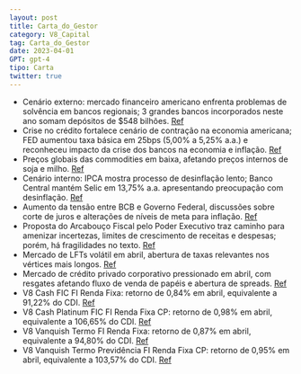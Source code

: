```yaml
---
layout: post
title: Carta_do_Gestor
category: V8_Capital
tag: Carta_do_Gestor
date: 2023-04-01
GPT: gpt-4
tipo: Carta
twitter: true
---
```


- Cenário externo: mercado financeiro americano enfrenta problemas de solvência em bancos regionais; 3 grandes bancos incorporados neste ano somam depósitos de $548 bilhões.
<a href="#" onclick="search_on_pdf('maiores riscos ao sistema financeiro americano. Apenas nesse ano, 3 grandes bancos americanos foram')">Ref</a>
- Crise no crédito fortalece cenário de contração na economia americana; FED aumentou taxa básica em 25bps (5,00% a 5,25% a.a.) e reconheceu impacto da crise dos bancos na economia e inflação.
<a href="#" onclick="search_on_pdf('A crise no crédito fortalece o cenário de contração na atividade econômica americana nos próximos 3 ')">Ref</a>
- Preços globais das commodities em baixa, afetando preços internos de soja e milho.
<a href="#" onclick="search_on_pdf('milho estão abaixo da relação histórica com as cotações internacionais. A retração dos preços das co')">Ref</a>
- Cenário interno: IPCA mostra processo de desinflação lento; Banco Central mantém Selic em 13,75% a.a. apresentando preocupação com desinflação.
<a href="#" onclick="search_on_pdf('Cenário InternoNo IPCA, observamos que o processo de desinflaçãovem ocorrendo lentamente. Até o mê')">Ref</a>
- Aumento da tensão entre BCB e Governo Federal, discussões sobre corte de juros e alterações de níveis de meta para inflação.
<a href="#" onclick="search_on_pdf('OBancoCentralcontinuaasofrerataquesdoPresidente Lula e sua equipe, questionando o nível atua')">Ref</a>
- Proposta do Arcabouço Fiscal pelo Poder Executivo traz caminho para amenizar incertezas, limites de crescimento de receitas e despesas; porém, há fragilidades no texto.
<a href="#" onclick="search_on_pdf('proposta do Arcabouço Fiscal pelo Poder Executivo. Onde, em resumo, buscou traçar um caminho paraam')">Ref</a>
- Mercado de LFTs volátil em abril, abertura de taxas relevantes nos vértices mais longos.
<a href="#" onclick="search_on_pdf('Inflação – Acumulada em Janelas de 12 MesesO mercado de LFTs foi bastante volátil ao longo do mês d')">Ref</a>
- Mercado de crédito privado corporativo pressionado em abril, com resgates afetando fluxo de venda de papéis e abertura de spreads.
<a href="#" onclick="search_on_pdf('carta, o mercado está mostrando uma certa acomodação nos spreads, mas o fluxo de resgate dos fundos ')">Ref</a>
- V8 Cash FIC FI Renda Fixa: retorno de 0,84% em abril, equivalente a 91,22% do CDI.
<a href="#" onclick="search_on_pdf('% do CDI-V8 Cash Platinum FIC FI Renda Fixa CP%---R$ 16,9 milhões% do CDI---V8 Vanquish ')">Ref</a>
- V8 Cash Platinum FIC FI Renda Fixa CP: retorno de 0,98% em abril, equivalente a 106,65% do CDI.
<a href="#" onclick="search_on_pdf('% do CDI-V8 Cash Platinum FIC FI Renda Fixa CP%---R$ 16,9 milhões% do CDI---V8 Vanquish ')">Ref</a>
- V8 Vanquish Termo FI Renda Fixa: retorno de 0,87% em abril, equivalente a 94,80% do CDI.
<a href="#" onclick="search_on_pdf('% do CDI-V8 Cash Platinum FIC FI Renda Fixa CP%---R$ 16,9 milhões% do CDI---V8 Vanquish ')">Ref</a>
- V8 Vanquish Termo Previdência FI Renda Fixa CP: retorno de 0,95% em abril, equivalente a 103,57% do CDI.
<a href="#" onclick="search_on_pdf('% do CDI-V8 Cash Platinum FIC FI Renda Fixa CP%---R$ 16,9 milhões% do CDI---V8 Vanquish ')">Ref</a>
